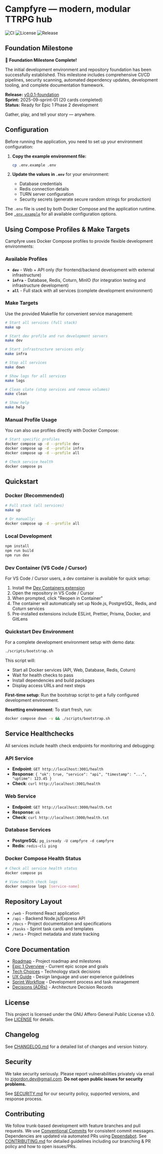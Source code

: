 # Campfyre — modern, modular TTRPG hub

![CI](https://github.com/your-org/campfyre/actions/workflows/ci.yml/badge.svg)
![License](https://img.shields.io/badge/license-AGPL--3.0-blue.svg)
![Release](https://img.shields.io/github/v/release/your-org/campfyre?include_prereleases)

## Foundation Milestone

🎉 **Foundation Milestone Complete!** 

The initial development environment and repository foundation has been successfully established. This milestone includes comprehensive CI/CD pipelines, security scanning, automated dependency updates, development tooling, and complete documentation framework.

**Release:** [v0.0.1-foundation](https://github.com/your-org/campfyre/releases/tag/v0.0.1-foundation)  
**Sprint:** 2025-09-sprint-01 (20 cards completed)  
**Status:** Ready for Epic 1 Phase 2 development

Gather, play, and tell your story — anywhere.

## Configuration

Before running the application, you need to set up your environment configuration:

1. **Copy the example environment file:**

   ```bash
   cp .env.example .env
   ```

2. **Update the values in `.env`** for your environment:
   - Database credentials
   - Redis connection details
   - TURN server configuration
   - Security secrets (generate secure random strings for production)

The `.env` file is used by both Docker Compose and the application runtime. See [`.env.example`](.env.example) for all available configuration options.

## Using Compose Profiles & Make Targets

Campfyre uses Docker Compose profiles to provide flexible development environments:

### Available Profiles

- **`dev`** - Web + API only (for frontend/backend development with external infrastructure)
- **`infra`** - Database, Redis, Coturn, MinIO (for integration testing and infrastructure development)
- **`all`** - Full stack with all services (complete development environment)

### Make Targets

Use the provided Makefile for convenient service management:

```bash
# Start all services (full stack)
make up

# Start dev profile and run development servers
make dev

# Start infrastructure services only
make infra

# Stop all services
make down

# Show logs for all services
make logs

# Clean slate (stop services and remove volumes)
make clean

# Show help
make help
```

### Manual Profile Usage

You can also use profiles directly with Docker Compose:

```bash
# Start specific profiles
docker compose up -d --profile dev
docker compose up -d --profile infra
docker compose up -d --profile all

# Check service health
docker compose ps
```

## Quickstart

### Docker (Recommended)

```bash
# Full stack (all services)
make up

# Or manually:
docker compose up -d --profile all
```

### Local Development

```bash
npm install
npm run build
npm run dev
```

### Dev Container (VS Code / Cursor)

For VS Code / Cursor users, a dev container is available for quick setup:

1. Install the [Dev Containers extension](https://marketplace.visualstudio.com/items?itemName=ms-vscode-remote.remote-containers)
2. Open the repository in VS Code / Cursor
3. When prompted, click "Reopen in Container"
4. The container will automatically set up Node.js, PostgreSQL, Redis, and Coturn services
5. Pre-installed extensions include ESLint, Prettier, Prisma, Docker, and GitLens

### Quickstart Dev Environment

For a complete development environment setup with demo data:

```bash
./scripts/bootstrap.sh
```

This script will:

- Start all Docker services (API, Web, Database, Redis, Coturn)
- Wait for health checks to pass
- Install dependencies and build packages
- Display access URLs and next steps

**First-time setup**: Run the bootstrap script to get a fully configured development environment.

**Resetting environment**: To start fresh, run:

```bash
docker compose down -v && ./scripts/bootstrap.sh
```

## Service Healthchecks

All services include health check endpoints for monitoring and debugging:

### API Service

- **Endpoint**: `GET http://localhost:3001/health`
- **Response**: `{ "ok": true, "service": "api", "timestamp": "...", "uptime": 123.45 }`
- **Check**: `curl http://localhost:3001/health`

### Web Service

- **Endpoint**: `GET http://localhost:3000/health.txt`
- **Response**: `ok`
- **Check**: `curl http://localhost:3000/health.txt`

### Database Services

- **PostgreSQL**: `pg_isready -U campfyre -d campfyre`
- **Redis**: `redis-cli ping`

### Docker Compose Health Status

```bash
# Check all service health status
docker compose ps

# View health check logs
docker compose logs [service-name]
```

## Repository Layout

- `/web` - Frontend React application
- `/api` - Backend Node.js/Express API
- `/docs` - Project documentation and specifications
- `/tasks` - Sprint task cards and templates
- `/meta` - Project metadata and state tracking

## Core Documentation

- [Roadmap](docs/plans/ROADMAP.md) - Project roadmap and milestones
- [Epic 1 Overview](docs/initialPlanning/EPIC1_OVERVIEW.md) - Current epic scope and goals
- [Tech Choices](docs/plans/TECH_CHOICES.md) - Technology stack decisions
- [UX Guide](docs/UX_GUIDE.md) - Design language and user experience guidelines
- [Sprint Workflow](docs/SPRINT_WORKFLOW.md) - Development process and task management
- [Decisions (ADRs)](docs/DECISIONS.md) - Architecture Decision Records

## License

This project is licensed under the GNU Affero General Public License v3.0. See [LICENSE](LICENSE) for details.

## Changelog

See [CHANGELOG.md](CHANGELOG.md) for a detailed list of changes and version history.

## Security

We take security seriously. Please report vulnerabilities privately via email to zjgordon.dev@gmail.com. **Do not open public issues for security problems.**

See [SECURITY.md](SECURITY.md) for our security policy, supported versions, and response process.

## Contributing

We follow trunk-based development with feature branches and pull requests. We use [Conventional Commits](https://www.conventionalcommits.org/) for consistent commit messages. Dependencies are updated via automated PRs using [Dependabot](https://docs.github.com/en/code-security/dependabot). See [CONTRIBUTING.md](CONTRIBUTING.md) for detailed guidelines including our branching & PR policy and how to open issues/PRs.
